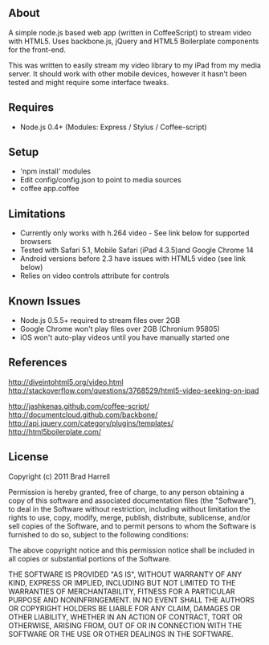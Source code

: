 ## About

A simple node.js based web app (written in CoffeeScript) to stream video with HTML5.
Uses backbone.js, jQuery and HTML5 Boilerplate components for the front-end.

This was written to easily stream my video library to my iPad from my media server.
It should work with other mobile devices, however it hasn't been tested and might 
require some interface tweaks.

## Requires

* Node.js 0.4+
(Modules: Express / Stylus / Coffee-script)

## Setup

* 'npm install' modules
* Edit config/config.json to point to media sources
* coffee app.coffee

## Limitations

* Currently only works with h.264 video - See link below for supported browsers
* Tested with Safari 5.1, Mobile Safari (iPad 4.3.5)and Google Chrome 14
* Android versions before 2.3 have issues with HTML5 video (see link below)
* Relies on video controls attribute for controls

## Known Issues

* Node.js 0.5.5+ required to stream files over 2GB
* Google Chrome won't play files over 2GB (Chronium 95805)
* iOS won't auto-play videos until you have manually started one 

## References

http://diveintohtml5.org/video.html
http://stackoverflow.com/questions/3768529/html5-video-seeking-on-ipad

http://jashkenas.github.com/coffee-script/
http://documentcloud.github.com/backbone/
http://api.jquery.com/category/plugins/templates/
http://html5boilerplate.com/

## License 
Copyright (c) 2011 Brad Harrell

Permission is hereby granted, free of charge, to any person obtaining
a copy of this software and associated documentation files (the
"Software"), to deal in the Software without restriction, including
without limitation the rights to use, copy, modify, merge, publish,
distribute, sublicense, and/or sell copies of the Software, and to
permit persons to whom the Software is furnished to do so, subject to
the following conditions:

The above copyright notice and this permission notice shall be
included in all copies or substantial portions of the Software.

THE SOFTWARE IS PROVIDED "AS IS", WITHOUT WARRANTY OF ANY KIND,
EXPRESS OR IMPLIED, INCLUDING BUT NOT LIMITED TO THE WARRANTIES OF
MERCHANTABILITY, FITNESS FOR A PARTICULAR PURPOSE AND
NONINFRINGEMENT. IN NO EVENT SHALL THE AUTHORS OR COPYRIGHT HOLDERS BE
LIABLE FOR ANY CLAIM, DAMAGES OR OTHER LIABILITY, WHETHER IN AN ACTION
OF CONTRACT, TORT OR OTHERWISE, ARISING FROM, OUT OF OR IN CONNECTION
WITH THE SOFTWARE OR THE USE OR OTHER DEALINGS IN THE SOFTWARE.
